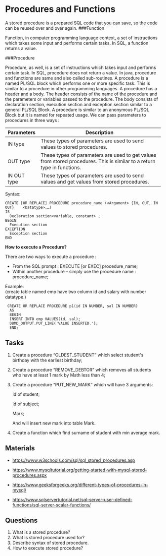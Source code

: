 # Procedures and Functions
A stored procedure is a prepared SQL code that you can save, so the code can be reused over and over again.
###Function

Function, in computer programming language context, a set of instructions which takes some input and performs certain tasks. In SQL, a function returns a value.

###Procedure

Procedure, as well, is a set of instructions which takes input and performs certain task. In SQL, procedure does not return a value. In java, procedure and functions are same and also called sub-routines.
A procedure  is a named PL/SQL block which performs one or more specific task. This is similar to a procedure in other programming languages. A procedure has a header and a body.
The header consists of the name of the procedure and the parameters or variables passed to the procedure.
The body consists of declaration section, execution section and exception section similar to a general PL/SQL Block. A procedure is similar to an anonymous PL/SQL Block but it is named for repeated usage.
We can pass parameters to procedures in three ways :

| Parameters | Description  |
| :--------|--------------|
| IN type|These types of parameters are used to send values to stored procedures.|
|OUT type|These types of parameters are used to get values from stored procedures. This is similar to a return type in functions.|
|IN OUT type|These types of parameters are used to send values and get values from stored procedures.|

Syntax:

````
CREATE [OR REPLACE] PROCEDURE procedure_name (<Argument> {IN, OUT, IN OUT}    <Datatype>,…)  
IS 
  Declaration section<variable, constant> ; 
BEGIN 
  Execution section 
EXCEPTION 
  Exception section  
END
````

__How to execute a Procedure?__

There are two ways to execute a procedure :
- From the SQL prompt : EXECUTE [or EXEC] procedure_name;
- Within another procedure – simply use the procedure name : procedure_name;
 
Example:<br>
(create table named emp have two column id and salary with number datatype.)
```` 
 CREATE OR REPLACE PROCEDURE p1(id IN NUMBER, sal IN NUMBER)
  AS
  BEGIN   
  INSERT INTO emp VALUES(id, sal);
  DBMD_OUTPUT.PUT_LINE('VALUE INSERTED.');
  END;
 ````

## Tasks
1) Create a procedure “OLDEST_STUDENT” which select student's birthday with the earliest birthday; 

2) Create a procedure “REMOVE_DEBTOR” which removes all students who have at least 1 mark by Math less than 4; 

3) Create a procedure “PUT_NEW_MARK” which will have 3 arguments: 

    Id of student; 

    Id of subject; 

    Mark; 

    And will insert new mark into table Mark. 

4) Create a function which find surname of student with min average mark. 

## Materials
- https://www.w3schools.com/sql/sql_stored_procedures.asp 

- https://www.mysqltutorial.org/getting-started-with-mysql-stored-procedures.aspx 

- https://www.geeksforgeeks.org/different-types-of-procedures-in-mysql/ 

- https://www.sqlservertutorial.net/sql-server-user-defined-functions/sql-server-scalar-functions/ 

## Questions
1. What is a stored procedure?
2. What is stored procedure used for?
3. Describe syntax of stored procedure.
4. How to execute stored procedure?
